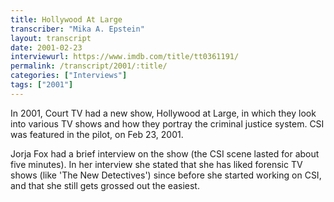 ```yaml
---
title: Hollywood At Large
transcriber: "Mika A. Epstein"
layout: transcript
date: 2001-02-23
interviewurl: https://www.imdb.com/title/tt0361191/
permalink: /transcript/2001/:title/
categories: ["Interviews"]
tags: ["2001"]
---
```


In 2001, Court TV had a new show, Hollywood at Large, in which they look into various TV shows and how they portray the criminal justice system. CSI was featured in the pilot, on Feb 23, 2001.

Jorja Fox had a brief interview on the show (the CSI scene lasted for about five minutes). In her interview she stated that she has liked forensic TV shows (like 'The New Detectives') since before she started working on CSI, and that she still gets grossed out the easiest.
